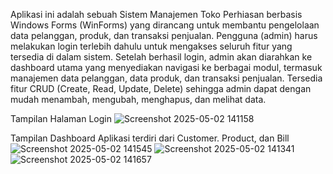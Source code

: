 Aplikasi ini adalah sebuah Sistem Manajemen Toko Perhiasan berbasis Windows Forms (WinForms) yang dirancang untuk membantu pengelolaan data pelanggan, produk, dan transaksi penjualan. Pengguna (admin) harus melakukan login terlebih dahulu untuk mengakses seluruh fitur yang tersedia di dalam sistem. Setelah berhasil login, admin akan diarahkan ke dashboard utama yang menyediakan navigasi ke berbagai modul, termasuk manajemen data pelanggan, data produk, dan transaksi penjualan. Tersedia fitur CRUD (Create, Read, Update, Delete) sehingga admin dapat dengan mudah menambah, mengubah, menghapus, dan melihat data.

 Tampilan Halaman Login
![Screenshot 2025-05-02 141158](https://github.com/user-attachments/assets/0380a032-5d59-4bff-b5af-844472081b18)

Tampilan Dashboard Aplikasi terdiri dari Customer. Product, dan Bill
![Screenshot 2025-05-02 141545](https://github.com/user-attachments/assets/66bff67f-6a71-4390-8946-eb2949a1e8ad)
![Screenshot 2025-05-02 141341](https://github.com/user-attachments/assets/9943ca44-34d8-46bb-b53f-d64e2ffaca1b)
![Screenshot 2025-05-02 141657](https://github.com/user-attachments/assets/f0f699c0-d65a-41ff-899e-afba4cde4828)
